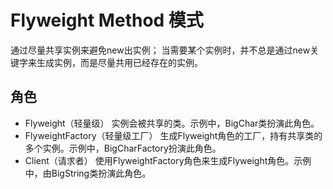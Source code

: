 # Flyweight Method 模式
通过尽量共享实例来避免new出实例；
当需要某个实例时，并不总是通过new关键字来生成实例，而是尽量共用已经存在的实例。

## 角色
- Flyweight（轻量级）
    实例会被共享的类。示例中，BigChar类扮演此角色。
- FlyweightFactory（轻量级工厂）
    生成Flyweight角色的工厂，持有共享类的多个实例。示例中，BigCharFactory扮演此角色。
- Client（请求者）
    使用FlyweightFactory角色来生成Flyweight角色。示例中，由BigString类扮演此角色。
    
